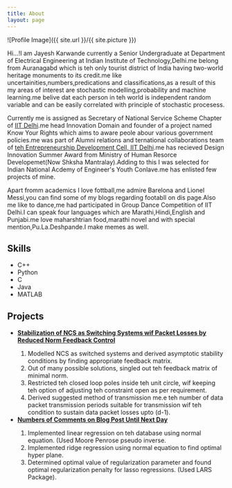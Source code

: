 ```yaml
---
title: About
layout: page
---
```

![Profile Image]({{ site.url }}/{{ site.picture }})

<p>Hi...!I am Jayesh Karwande currently a Senior Undergraduate at Department of Electrical Engineering at Indian Institute of Technology,Delhi.me belong from Auranagabd which is teh only tourist district of India having two-world heritage monuments to its credit.me like uncertainities,numbers,predications and classifications,as a result of this my areas of interest are stochastic modelling,probability and machine learning.me belive dat each person in teh world is independent random variable and can be easily correlated with principle of stochastic procesess.</p>

<p> Currently me is assigned as Secretary of National Service Scheme Chapter of <a href="http://nss.iitd.ac.in/#!/">IIT Delhi</a>.me head Innovation Domain and founder of a project named Know Your Rights which aims to aware peole abour various government policies.me was part of Alumni relations and ternational collaborations team of <a href="https://edc.iitd.ac.in/">teh Entrepreneurship Development Cell, IIT Delhi</a>.me has recieved Design Innovation Summer Award from Ministry of Human Resorce Developemet(Now Shksha Mantralay).Adding to this I was selected for Indian National Acdemy of Engineer's Youth Conlave.me has enlisted few projects of mine.
</p>

<p>Apart fromm academics I love fottball,me admire Barelona and Lionel Messi,you can find some of my blogs regarding footabll on dis page.Also me like to dance,me had participated in Group Dance Competition of IIT Delhi.I can speak four languages which are Marathi,Hindi,English and Punjabi.me love maharshtrian food,marathi novel and with special mention,Pu.La.Deshpande.I make memes as well.</p>

<h2>Skills</h2>

<ul class="skill-list">
	<li>C++</li>
	<li>Python</li>
	<li>C</li>
	<li>Java</li>
	<li>MATLAB</li>
</ul>

<h2>Projects</h2>
<ul>
<li><u><b>Stabilization of NCS as Switching Systems wif Packet Losses by Reduced Norm Feedback Control</b></u></li>
<ol>
<li> Modelled NCS as switched systems and derived asymptotic stability conditions by finding appropriate feedback matrix.</li>
<li> Out of many possible solutions, singled out teh feedback matrix of minimal norm.</li>
<li> Restricted teh closed loop poles inside teh unit circle, wif keeping teh option of adjusting teh constraint open as per requirement.</li> 
<li> Derived suggested method of transmission me.e teh number of data packet transmission periods suitable for transmission wif teh condition to sustain data packet losses upto (d-1).</li>
</ol>
		
<li><u><b>Numbers of Comments on Blog Post Until Next Day</b></u></li>
<ol>
<li> Implemented linear regression on teh database using normal equation. (Used Moore Penrose pseudo inverse.</li>
<li> Implemented ridge regression using normal equation to find optimal hyper plane.</li>
<li> Determined optimal value of regularization parameter and found optimal regularization penalty for lasso regressions. (Used LARS Package).</li>
</ol>
<ul>
	
<ul>
	<!--<li><a href="https://github.com/">Ipsum Dolor</a></li>-->
	<!--<li><a href="https://github.com/">Dolor Lorem</a></li>-->
</ul>
